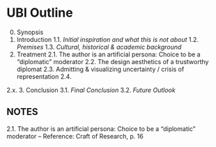 # UBI Outline


0. Synopsis
1. Introduction
  1.1. _Initial inspiration and what this is not about_
  1.2. _Premises_
  1.3. _Cultural, historical & academic background_
2. Treatment
  2.1. The author is an artificial persona: Choice to be a “diplomatic” moderator
  2.2. The design aesthetics of a trustworthy diplomat
  2.3. Admitting & visualizing uncertainty / crisis of representation
  2.4.
  
  2.x.
3. Conclusion
  3.1. _Final Conclusion_
  3.2. _Future Outlook_

## NOTES
2.1. The author is an artificial persona: Choice to be a “diplomatic” moderator – Reference: Craft of Research, p. 16
